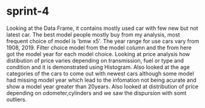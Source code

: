 # sprint-4
Looking at the Data Frame, it contains mostly used car with few new but not latest car. The best model people mostly buy from my analysis, most frequent choice of model is 'bmw x5'. The year range for use cars vary from 1908, 2019. Filter choice model from the model column and the from here got the model year for each model choice. Looking at price analysis how distibution of price varies depending on transmission, fuel or type and condition and it is demonstrated using Histogram. Also looked at the age categories of the cars to come out with newest cars although some model had missing model year which lead to the infomation not being acurate and show a model year greater than 20years. Also looked at distribution of price depending on odometer,cylinders and we saw the dispursion with somt outliers.